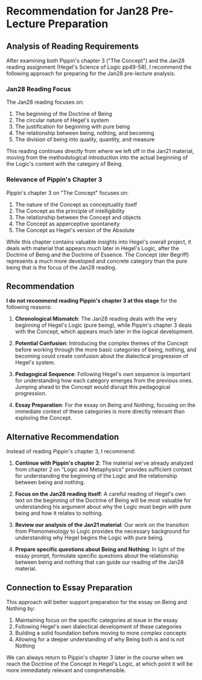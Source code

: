# Recommendation for Jan28 Pre-Lecture Preparation

## Analysis of Reading Requirements

After examining both Pippin's chapter 3 ("The Concept") and the Jan28 reading assignment (Hegel's Science of Logic pp49-58), I recommend the following approach for preparing for the Jan28 pre-lecture analysis.

### Jan28 Reading Focus

The Jan28 reading focuses on:
1. The beginning of the Doctrine of Being
2. The circular nature of Hegel's system
3. The justification for beginning with pure being
4. The relationship between being, nothing, and becoming
5. The division of being into quality, quantity, and measure

This reading continues directly from where we left off in the Jan21 material, moving from the methodological introduction into the actual beginning of the Logic's content with the category of Being.

### Relevance of Pippin's Chapter 3

Pippin's chapter 3 on "The Concept" focuses on:
1. The nature of the Concept as conceptuality itself
2. The Concept as the principle of intelligibility
3. The relationship between the Concept and objects
4. The Concept as apperceptive spontaneity
5. The Concept as Hegel's version of the Absolute

While this chapter contains valuable insights into Hegel's overall project, it deals with material that appears much later in Hegel's Logic, after the Doctrine of Being and the Doctrine of Essence. The Concept (der Begriff) represents a much more developed and concrete category than the pure being that is the focus of the Jan28 reading.

## Recommendation

**I do not recommend reading Pippin's chapter 3 at this stage** for the following reasons:

1. **Chronological Mismatch**: The Jan28 reading deals with the very beginning of Hegel's Logic (pure being), while Pippin's chapter 3 deals with the Concept, which appears much later in the logical development.

2. **Potential Confusion**: Introducing the complex themes of the Concept before working through the more basic categories of being, nothing, and becoming could create confusion about the dialectical progression of Hegel's system.

3. **Pedagogical Sequence**: Following Hegel's own sequence is important for understanding how each category emerges from the previous ones. Jumping ahead to the Concept would disrupt this pedagogical progression.

4. **Essay Preparation**: For the essay on Being and Nothing, focusing on the immediate context of these categories is more directly relevant than exploring the Concept.

## Alternative Recommendation

Instead of reading Pippin's chapter 3, I recommend:

1. **Continue with Pippin's chapter 2**: The material we've already analyzed from chapter 2 on "Logic and Metaphysics" provides sufficient context for understanding the beginning of the Logic and the relationship between being and nothing.

2. **Focus on the Jan28 reading itself**: A careful reading of Hegel's own text on the beginning of the Doctrine of Being will be most valuable for understanding his argument about why the Logic must begin with pure being and how it relates to nothing.

3. **Review our analysis of the Jan21 material**: Our work on the transition from Phenomenology to Logic provides the necessary background for understanding why Hegel begins the Logic with pure being.

4. **Prepare specific questions about Being and Nothing**: In light of the essay prompt, formulate specific questions about the relationship between being and nothing that can guide our reading of the Jan28 material.

## Connection to Essay Preparation

This approach will better support preparation for the essay on Being and Nothing by:

1. Maintaining focus on the specific categories at issue in the essay
2. Following Hegel's own dialectical development of these categories
3. Building a solid foundation before moving to more complex concepts
4. Allowing for a deeper understanding of why Being both is and is not Nothing

We can always return to Pippin's chapter 3 later in the course when we reach the Doctrine of the Concept in Hegel's Logic, at which point it will be more immediately relevant and comprehensible.
